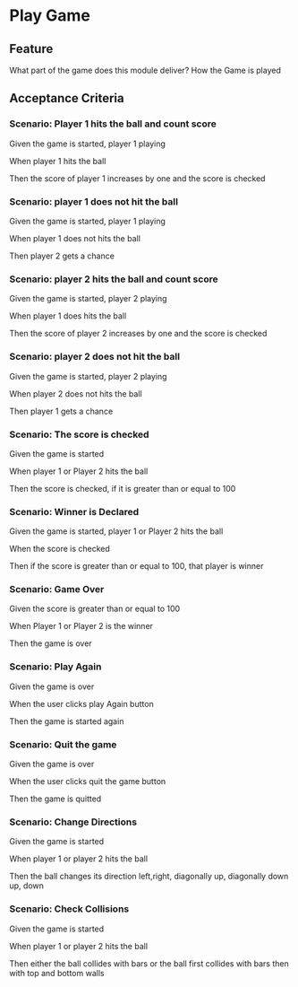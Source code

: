 # Play Game

## Feature

What part of the game does this module deliver?
How the Game is played

## Acceptance Criteria

### Scenario: Player 1 hits the ball and count score

  Given the game is started, player 1 playing

  When player 1 hits the ball

  Then the score of player 1 increases by one
  and the score is checked

### Scenario: player 1 does not hit the ball

  Given the game is started, player 1 playing

  When player 1 does not hits the ball

  Then player 2 gets a chance
  
### Scenario: player 2 hits the ball and count score

  Given the game is started, player 2 playing

  When player 1 does hits the ball

  Then the score of player 2 increases by one
  and the score is checked
  
### Scenario: player 2 does not hit the ball

  Given the game is started, player 2 playing

  When player 2 does not hits the ball

  Then player 1 gets a chance
  
### Scenario: The score is checked

  Given the game is started

  When player 1 or Player 2 hits the ball

  Then the score is checked, if it is greater than
  or equal to 100
  
### Scenario: Winner is Declared

  Given the game is started, player 1 or Player 2 hits the ball

  When the score is checked

  Then if the score is greater than or
  equal to 100, that player is winner
  
### Scenario: Game Over

  Given the score is greater than or equal to 100

  When Player 1 or Player 2 is the winner

  Then the game is over
  
### Scenario: Play Again

  Given the game is over

  When the user clicks play Again button

  Then the game is started again
  
### Scenario: Quit the game

  Given the game is over

  When the user clicks quit the game button

  Then the game is quitted
  
### Scenario: Change Directions

  Given the game is started

  When player 1 or player 2 hits the ball

  Then the ball changes its direction
  left,right, diagonally up, diagonally down
  up, down
  
### Scenario: Check Collisions

  Given the game is started

  When player 1 or player 2 hits the ball

  Then either the ball collides with bars or
  the ball first collides with bars then
  with top and bottom walls
